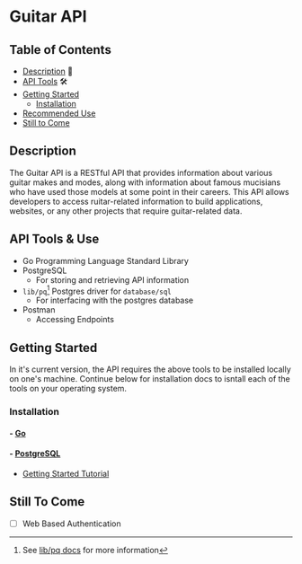 # Guitar API

## Table of Contents
- [Description](#description) :page_with_curl:
- [API Tools](#api-tools) :hammer_and_wrench:
- [Getting Started](#getting-started)
   - [Installation](#installation)
- [Recommended Use](#recommended-use)
- [Still to Come](#still-to-come)


## Description 
The Guitar API is a RESTful API that provides information about various guitar makes and modes, along with information about famous mucisians who have used those models at some point in their careers. This API allows developers to access ruitar-related information to build applications, websites, or any other projects that require guitar-related data.

## API Tools & Use
- Go Programming Language Standard Library
- PostgreSQL
   - For storing and retrieving API information
- `lib/pq`[^1] Postgres driver for `database/sql`
   - For interfacing with the postgres database
- Postman
   - Accessing Endpoints


## Getting Started
In it's current version, the API requires the above tools to be installed locally on one's machine. Continue below for installation docs to isntall each of the tools on your operating system.

### Installation
#### - [Go](https://go.dev/doc/install)
#### - [PostgreSQL](https://www.postgresql.org/download/)
   - [Getting Started Tutorial](https://www.postgresql.org/docs/current/tutorial.html)





## Still To Come
 - [ ] Web Based Authentication
 
[^1]: See [lib/pq docs](https://pkg.go.dev/github.com/lib/pq) for more information
